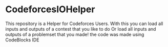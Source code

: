 # CodeforcesIOHelper
This repository is a Helper for Codeforces Users. 
With this you can load all inputs and outputs of a contest that you like to do 
Or load all inputs and outputs of a problemset that you made!
the code was made using CodeBlocks IDE

